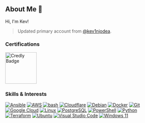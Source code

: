 ## About Me 🌵

Hi, I'm Kev!

>  Updated primary account from [@kev1njodea](https://github.com/kev1njodea).

### Certifications

  <a href="https://www.credly.com/badges/9e5b4683-c3aa-4609-8e6a-eba25e858c6d/public_url" target="_blank">
    <img src="https://images.credly.com/images/0e284c3f-5164-4b21-8660-0d84737941bc/image.png" alt="Credly Badge" width="100" />
  </a>

### Skills & Interests

[![Ansible](https://img.shields.io/badge/ansible-%231A1918.svg?style=for-the-badge&logo=ansible&logoColor=white)](#)
[![AWS](https://img.shields.io/badge/AWS-%23FF9900.svg?style=for-the-badge&logo=amazon-web-services&logoColor=white)](#)
[![bash](https://img.shields.io/badge/bash-%23121011.svg?style=for-the-badge&logo=gnu-bash&logoColor=white)](#)
[![Cloudflare](https://img.shields.io/badge/Cloudflare-F38020?style=for-the-badge&logo=Cloudflare&logoColor=white)](#)
[![Debian](https://img.shields.io/badge/Debian-A81D33?style=for-the-badge&logo=debian&logoColor=white)](#)
[![Docker](https://img.shields.io/badge/docker-257bd6?style=for-the-badge&logo=docker&logoColor=white)](#)
[![Git](https://img.shields.io/badge/Git-F05032?style=for-the-badge&logo=git&logoColor=fff)](#)
[![Google Cloud](https://img.shields.io/badge/Google_Cloud-4285F4?style=for-the-badge&logo=google-cloud&logoColor=white)](#)
[![Linux](https://img.shields.io/badge/Linux-FCC624?style=for-the-badge&logo=linux&logoColor=black)](#)
[![PostgreSQL](https://img.shields.io/badge/PostgreSQL-4169E1?style=for-the-badge&logo=postgresql&logoColor=white)](#)
[![PowerShell](https://img.shields.io/badge/PowerShell-%235391FE.svg?style=for-the-badge&logo=powershell&logoColor=white)](#)
[![Python](https://img.shields.io/badge/python-3670A0?style=for-the-badge&logo=python&logoColor=ffdd54)](#)
[![Terraform](https://img.shields.io/badge/terraform-%235835CC.svg?style=for-the-badge&logo=terraform&logoColor=white)](#)
[![Ubuntu](https://img.shields.io/badge/Ubuntu-E95420?style=for-the-badge&logo=ubuntu&logoColor=white)](#)
[![Visual Studio Code](https://img.shields.io/badge/VSCode-0078d7.svg?style=for-the-badge&logo=visual-studio-code&logoColor=white)](#)
[![Windows 11](https://img.shields.io/badge/Windows%2011-%230079d5.svg?style=for-the-badge&logo=Windows%2011&logoColor=white)](#)
